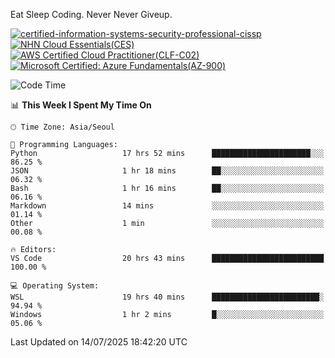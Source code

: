 Eat Sleep Coding.
Never Never Giveup.

[![certified-information-systems-security-professional-cissp](https://github.com/user-attachments/assets/d259884f-7f9a-4d80-a663-6968ead7464a)](https://www.credly.com/badges/f394a010-85a0-450b-9136-8043af01d71c/public_url)
[![NHN Cloud Essentials(CES)](https://github.com/user-attachments/assets/f405dcae-c923-424d-927f-e993bac10fa9)](https://www.nhncloud.com/kr/edu/certification/search)
[![AWS Certified Cloud Practitioner(CLF-C02)](https://github.com/user-attachments/assets/5199a6f5-42d5-4e70-b493-16c3fd42e691)](https://www.credly.com/badges/235e2b66-a782-4a21-ac77-ac4e42037113)
[![Microsoft Certified: Azure Fundamentals(AZ-900)](https://github.com/user-attachments/assets/7eb23f86-6311-42f9-83ab-166a25656710)](https://learn.microsoft.com/en-us/users/tiaz0128/credentials/ca6706271c8233ef)

<!--START_SECTION:waka-->
![Code Time](http://img.shields.io/badge/Code%20Time-4%2C283%20hrs%208%20mins-blue)

📊 **This Week I Spent My Time On** 

```text
🕑︎ Time Zone: Asia/Seoul

💬 Programming Languages: 
Python                   17 hrs 52 mins      ██████████████████████░░░   86.25 % 
JSON                     1 hr 18 mins        ██░░░░░░░░░░░░░░░░░░░░░░░   06.32 % 
Bash                     1 hr 16 mins        ██░░░░░░░░░░░░░░░░░░░░░░░   06.16 % 
Markdown                 14 mins             ░░░░░░░░░░░░░░░░░░░░░░░░░   01.14 % 
Other                    1 min               ░░░░░░░░░░░░░░░░░░░░░░░░░   00.08 % 

🔥 Editors: 
VS Code                  20 hrs 43 mins      █████████████████████████   100.00 % 

💻 Operating System: 
WSL                      19 hrs 40 mins      ████████████████████████░   94.94 % 
Windows                  1 hr 2 mins         █░░░░░░░░░░░░░░░░░░░░░░░░   05.06 % 
```


 Last Updated on 14/07/2025 18:42:20 UTC
<!--END_SECTION:waka-->
